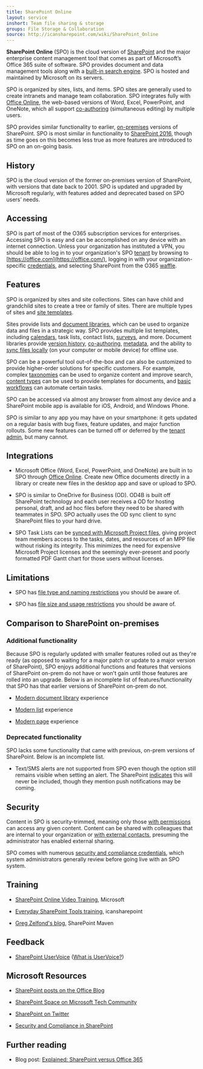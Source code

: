 ```yaml
---
title: SharePoint Online
layout: service
inshort: Team file sharing & storage
groups: File Storage & Collaboration
source: http://icansharepoint.com/wiki/SharePoint_Online
---
```


**SharePoint Online** (SPO) is the cloud version of
[SharePoint](http://icansharepoint.com/wiki/index.php?title=SharePoint&action=edit&redlink=1)
and the major enterprise content management tool that comes as part of
Microsoft’s Office 365 suite of software. SPO provides document and data
management tools along with a [built-in search
engine](http://icsh.pt/HowToSPSearch). SPO is hosted and maintained by Microsoft
on its servers.

SPO is organized by sites, lists, and items. SPO sites are generally used to
create intranets and manage team collaboration. SPO integrates fully with
[Office
Online](https://technet.microsoft.com/en-us/library/word-online-service-description.aspx),
the web-based versions of Word, Excel, PowerPoint, and OneNote, which all
support [co-authoring](http://icsh.pt/CoAuthoring) (simultaneous editing) by
multiple users.

SPO provides similar functionality to earlier,
[on-premises](http://icansharepoint.com/wiki/index.php?title=On-premises&action=edit&redlink=1)
versions of SharePoint. SPO is most similar in functionality to [SharePoint
2016](http://icansharepoint.com/wiki/index.php?title=SharePoint_2016&action=edit&redlink=1),
though as time goes on this becomes less true as more features are introduced to
SPO on an on-going basis.

History
-------

SPO is the cloud version of the former on-premises version of SharePoint, with
versions that date back to 2001. SPO is updated and upgraded by Microsoft
regularly, with features added and deprecated based on SPO users’ needs.

Accessing
---------

SPO is part of most of the O365 subscription services for enterprises. Accessing
SPO is easy and can be accomplished on any device with an internet connection.
Unless your organization has instituted a VPN, you should be able to log in to
your organization's SPO [tenant](http://icansharepoint.com/wiki/Tenant) by
browsing to [https://office.com](https://office.com/), logging in with your
organization-specific [credentials](http://icansharepoint.com/wiki/Credential),
and selecting SharePoint from the O365
[waffle](http://icansharepoint.com/wiki/Waffle).

Features
--------

SPO is organized by sites and site collections. Sites can have child and
grandchild sites to create a tree or family of sites. There are multiple types
of sites and [site
templates](https://support.office.com/en-us/article/Using-templates-to-create-different-kinds-of-SharePoint-sites-449eccec-ff99-4cf3-b62e-dcfee37e8da4).

Sites provide lists and [document libraries](http://icsh.pt/SPDocLibs), which
can be used to organize data and files in a strategic way. SPO provides multiple
list templates, including [calendars](http://icsh.pt/SPCalendars), task lists,
contact lists, [surveys](http://icsh.pt/SPSurveyIntro), and more. Document
libraries provide [version history](http://icsh.pt/VersionHistory),
[co-authoring](http://icsh.pt/CoAuthoring),
[metadata](http://icsh.pt/MetadataGuide), and the ability to [sync files
locally](http://sharepointmaven.com/solve-sharepoint-sync-issues-using-new-onedrive-sync-client/)
(on your computer or mobile device) for offline use.

SPO can be a powerful tool out-of-the-box and can also be customized to provide
higher-order solutions for specific customers. For example, complex
[taxonomies](http://sharepointmaven.com/2-ways-to-design-sharepoint-taxonomy-for-an-organization/)
can be used to organize content and improve search, [content
types](https://technet.microsoft.com/en-us/library/cc262735.aspx) can be used to
provide templates for documents, and [basic
workflows](http://sharepointmaven.com/4-things-to-do-before-creating-a-workflow-in-sharepoint-and-office-365/)
can automate certain tasks.

SPO can be accessed via almost any browser from almost any device and a
SharePoint mobile app is available for iOS, Android, and Windows Phone.

SPO is similar to any app you may have on your smartphone: it gets updated on a
regular basis with bug fixes, feature updates, and major function rollouts. Some
new features can be turned off or deferred by the [tenant
admin](http://icansharepoint.com/wiki/index.php?title=Tenant_admin&action=edit&redlink=1),
but many cannot.

Integrations
------------

-   Microsoft Office (Word, Excel, PowerPoint, and OneNote) are built in to SPO
    through [Office
    Online](https://technet.microsoft.com/en-us/library/word-online-service-description.aspx).
    Create new Office documents directly in a library or create new files in the
    desktop app and save or upload to SPO.

-   SPO is similar to OneDrive for Business (OD). OD4B is built off SharePoint
    technology and each user receives a OD for hosting personal, draft, and ad
    hoc files before they need to be shared with teammates in SPO. SPO actually
    uses the OD sync client to sync SharePoint files to your hard drive.

-   SPO Task Lists can be [synced with Microsoft Project
    files](http://icsh.pt/MPPtoSharePoint), giving project team members access
    to the tasks, dates, and resources of an MPP file without risking its
    integrity. This minimizes the need for expensive Microsoft Project licenses
    and the seemingly ever-present and poorly formatted PDF Gantt chart for
    those users without licenses.

Limitations
-----------

-   SPO has [file type and naming restrictions](http://icsh.pt/SPFileTypeLimits)
    you should be aware of.

-   SPO has [file size and usage restrictions](http://icsh.pt/SPUseLimits) you
    should be aware of.

Comparison to SharePoint on-premises
------------------------------------

### Additional functionality

Because SPO is regularly updated with smaller features rolled out as they're
ready (as opposed to waiting for a major patch or update to a major version of
SharePoint), SPO enjoys additional functions and features that versions of
SharePoint on-prem do not have or won't gain until those features are rolled
into an upgrade. Below is an incomplete list of features/functionality that SPO
has that earlier versions of SharePoint on-prem do not.

-   [Modern document
    library](http://icansharepoint.com/wiki/index.php?title=Modern_document_library&action=edit&redlink=1)
    experience

-   [Modern
    list](http://icansharepoint.com/wiki/index.php?title=Modern_list&action=edit&redlink=1)
    experience

-   [Modern
    page](http://icansharepoint.com/wiki/index.php?title=Modern_page&action=edit&redlink=1)
    experience

### Deprecated functionality

SPO lacks some functionality that came with previous, on-prem versions of
SharePoint. Below is an incomplete list.

-   Text/SMS alerts are not supported from SPO even though the option still
    remains visible when setting an alert. The SharePoint
    [indicates](https://sharepoint.uservoice.com/forums/329214-sites-and-collaboration/suggestions/12298992-add-support-for-sms-in-sharepoint-online)
    this will never be included, though they mention push notifications may be
    coming.

Security
--------

Content in SPO is security-trimmed, meaning only those [with
permissions](http://icsh.pt/PermissionsInSP) can access any given content.
Content can be shared with colleagues that are internal to your organization or
[with external contacts](http://icsh.pt/ExternalSharing), presuming the
administrator has enabled external sharing.

SPO comes with numerous [security and compliance
credentials](https://blogs.technet.microsoft.com/wbaer/2017/03/13/security-and-compliance-in-sharepoint-online-and-onedrive-for-business/),
which system administrators generally review before going live with an SPO
system.

Training
--------

-   [SharePoint Online Video
    Training](https://support.office.com/en-us/article/SharePoint-Online-video-training-cb8ef501-84db-4427-ac77-ec2009fb8e23?ui=en-US&rs=en-US&ad=US),
    Microsoft

-   [Everyday SharePoint Tools training](http://icansharepoint.com/tools),
    icansharepoint

-   [Greg Zelfond's
    blog](http://sharepointmaven.com/blog-sharepoint-best-practices/),
    SharePoint Maven

Feedback
--------

-   [SharePoint UserVoice](https://sharepoint.uservoice.com/) ([What is
    UserVoice?](http://icsh.pt/ImproveSP))

Microsoft Resources
-------------------

-   [SharePoint posts on the Office
    Blog](https://blogs.office.com/en-us/sharepoint/)

-   [SharePoint Space on Microsoft Tech
    Community](https://techcommunity.microsoft.com/t5/SharePoint/bd-p/SharePoint_General)

-   [SharePoint on Twitter](https://twitter.com/sharepoint)

-   [Security and Compliance in
    SharePoint](https://blogs.technet.microsoft.com/wbaer/2017/03/13/security-and-compliance-in-sharepoint-online-and-onedrive-for-business/)

Further reading
---------------

-   Blog post: [Explained: SharePoint versus Office
    365](http://icansharepoint.com/explained-sharepoint-versus-office-365/)
